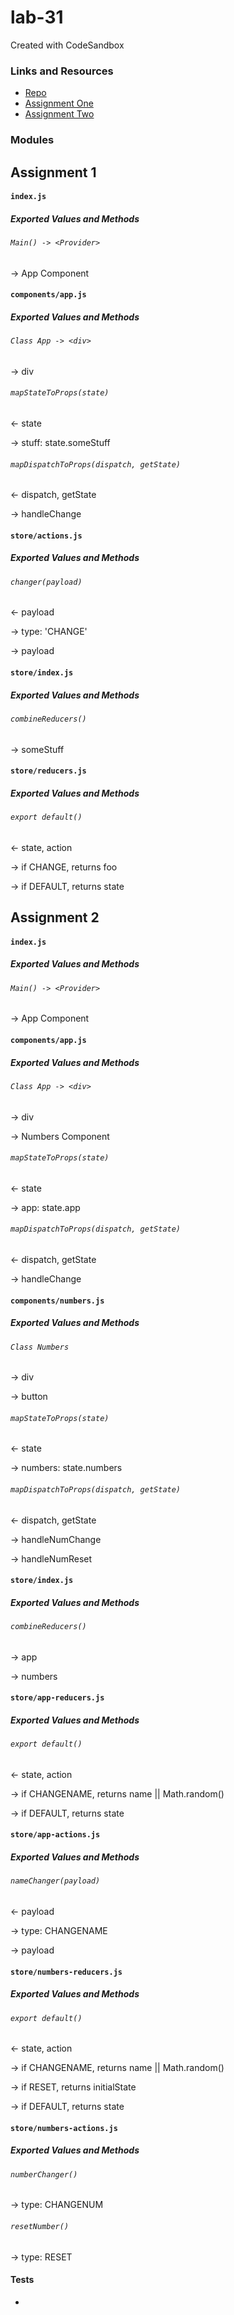 # lab-31
Created with CodeSandbox

### Links and Resources
* [Repo](https://github.com/mattoattacko/lab-31)
* [Assignment One](https://codesandbox.io/s/ov7v3nqryy)
* [Assignment Two](https://codesandbox.io/s/ykv771r7mx)

### Modules
## Assignment 1

#### `index.js`
##### Exported Values and Methods

###### `Main() -> <Provider>`
-> App Component

#### `components/app.js`
##### Exported Values and Methods

###### `Class App -> <div>`
-> div

###### `mapStateToProps(state)`
<- state

-> stuff: state.someStuff

###### `mapDispatchToProps(dispatch, getState)`
<- dispatch, getState

-> handleChange

#### `store/actions.js`
##### Exported Values and Methods

###### `changer(payload)`
<- payload

-> type: 'CHANGE'

-> payload

#### `store/index.js`
##### Exported Values and Methods

###### `combineReducers()`
-> someStuff

#### `store/reducers.js`
##### Exported Values and Methods

###### `export default()`
<- state, action

-> if CHANGE, returns foo

-> if DEFAULT, returns state

## Assignment 2

#### `index.js`
##### Exported Values and Methods

###### `Main() -> <Provider>`
-> App Component

#### `components/app.js`
##### Exported Values and Methods

###### `Class App -> <div>`
-> div

-> Numbers Component

###### `mapStateToProps(state)`
<- state

-> app: state.app

###### `mapDispatchToProps(dispatch, getState)`
<- dispatch, getState

-> handleChange

#### `components/numbers.js`
##### Exported Values and Methods

###### `Class Numbers`
-> div

-> button

###### `mapStateToProps(state)`
<- state

-> numbers: state.numbers

###### `mapDispatchToProps(dispatch, getState)`
<- dispatch, getState

-> handleNumChange

-> handleNumReset

#### `store/index.js`
##### Exported Values and Methods

###### `combineReducers()`
-> app

-> numbers

#### `store/app-reducers.js`
##### Exported Values and Methods

###### `export default()`
<- state, action

-> if CHANGENAME, returns name || Math.random()

-> if DEFAULT, returns state

#### `store/app-actions.js`
##### Exported Values and Methods

###### `nameChanger(payload)`
<- payload

-> type: CHANGENAME

-> payload

#### `store/numbers-reducers.js`
##### Exported Values and Methods

###### `export default()`
<- state, action

-> if CHANGENAME, returns name || Math.random()

-> if RESET, returns initialState

-> if DEFAULT, returns state

#### `store/numbers-actions.js`
##### Exported Values and Methods

###### `numberChanger()`
-> type: CHANGENUM

###### `resetNumber()`
-> type: RESET

#### Tests
* 
